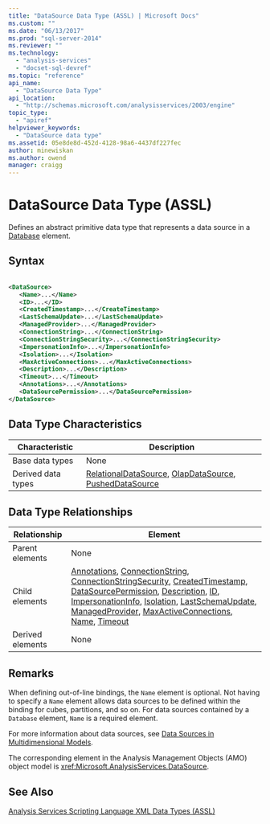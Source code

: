 ```yaml
---
title: "DataSource Data Type (ASSL) | Microsoft Docs"
ms.custom: ""
ms.date: "06/13/2017"
ms.prod: "sql-server-2014"
ms.reviewer: ""
ms.technology: 
  - "analysis-services"
  - "docset-sql-devref"
ms.topic: "reference"
api_name: 
  - "DataSource Data Type"
api_location: 
  - "http://schemas.microsoft.com/analysisservices/2003/engine"
topic_type: 
  - "apiref"
helpviewer_keywords: 
  - "DataSource data type"
ms.assetid: 05e8de8d-452d-4128-98a6-4437df227fec
author: minewiskan
ms.author: owend
manager: craigg
---
```

# DataSource Data Type (ASSL)
  Defines an abstract primitive data type that represents a data source in a [Database](../objects/database-element-assl.md) element.  
  
## Syntax  
  
```xml  
  
<DataSource>  
   <Name>...</Name>  
   <ID>...</ID>  
   <CreatedTimestamp>...</CreateTimestamp>  
   <LastSchemaUpdate>...</LastSchemaUpdate>  
   <ManagedProvider>...</ManagedProvider>  
   <ConnectionString>...</ConnectionString>  
   <ConnectionStringSecurity>...</ConnectionStringSecurity>  
   <ImpersonationInfo>...</ImpersonationInfo>  
   <Isolation>...</Isolation>  
   <MaxActiveConnections>...</MaxActiveConnections>  
   <Description>...</Description>  
   <Timeout>...</Timeout>  
   <Annotations>...</Annotations>  
   <DataSourcePermission>...</DataSourcePermission>  
</DataSource>  
```  
  
## Data Type Characteristics  
  
|Characteristic|Description|  
|--------------------|-----------------|  
|Base data types|None|  
|Derived data types|[RelationalDataSource](datasource-data-type-assl.md), [OlapDataSource](olapdatasource-data-type-assl.md), [PushedDataSource](pusheddatasource-data-type-assl.md)|  
  
## Data Type Relationships  
  
|Relationship|Element|  
|------------------|-------------|  
|Parent elements|None|  
|Child elements|[Annotations](../collections/annotations-element-assl.md), [ConnectionString](../properties/connectionstring-element-assl.md), [ConnectionStringSecurity](../properties/connectionstringsecurity-element-assl.md), [CreatedTimestamp](../properties/createdtimestamp-element-assl.md), [DataSourcePermission](../collections/datasourcepermissions-element-assl.md), [Description](../properties/description-element-assl.md), [ID](../properties/id-element-assl.md), [ImpersonationInfo](../properties/impersonationinfo-element-assl.md), [Isolation](../properties/isolation-element-assl.md), [LastSchemaUpdate](../properties/lastschemaupdate-element-assl.md), [ManagedProvider](../properties/managedprovider-element-assl.md), [MaxActiveConnections](../properties/maxactiveconnections-element-assl.md), [Name](../properties/name-element-assl.md), [Timeout](../properties/timeout-element-assl.md)|  
|Derived elements|None|  
  
## Remarks  
 When defining out-of-line bindings, the `Name` element is optional. Not having to specify a `Name` element allows data sources to be defined within the binding for cubes, partitions, and so on. For data sources contained by a `Database` element, `Name` is a required element.  
  
 For more information about data sources, see [Data Sources in Multidimensional Models](../../multidimensional-models/data-sources-in-multidimensional-models.md).  
  
 The corresponding element in the Analysis Management Objects (AMO) object model is <xref:Microsoft.AnalysisServices.DataSource>.  
  
## See Also  
 [Analysis Services Scripting Language XML Data Types &#40;ASSL&#41;](analysis-services-scripting-language-xml-data-types-assl.md)  
  
  
